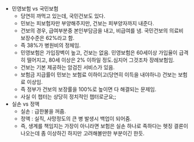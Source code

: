 - 민영보험 vs 국민보험
  - 당연히 까먹고 있는데, 국민건보도 있다. 
  - 민보는 피보험자만 부양해주지만, 건보는 피부양자까지 내준다. 
  - 건보의 경우, 급여부분중 본인부담금을 내고, 비급여를 냄. 국민건보의 의료비 보장수준은 62%라고 함. 
  - 즉 38%가 병원비의 정체임. 
  - 민영보험은 가입장벽이 높고, 건보는 없음. 민영보험은 60세이상 가입율이 급격히 떨어지고, 80세 이상은 2% 이하일 정도.심지어 그것조차 장례보험임. 
  - 건보는 기본 제공하는 암검진 서비스가 있음. 
  - 보험금 지급률이 민보는 보험료 이하이고(당연히 이득을 내야하니) 건보는 보험료 이상임.
  - 즉 정부가 건보의 보장률을 100%로 높이면 다 해결되는 문제임. 
  - 사실 이 챕터는 상당히 정치적인 챕터로군요;;
- 실손 vs 정액
  - 실손 : 급한불을 꺼줌.
  - 정액 : 실직, 사망정도의 큰 병 발생시 백업이 되어줌. 
  - 즉, 생계를 책임지는 가장이 아니라면 보험은 실손 하나로 족하다는 헷징 결론이 나오는데 좀 이상하긴 하지만 고려해볼만한 부분이긴 한듯.
  
